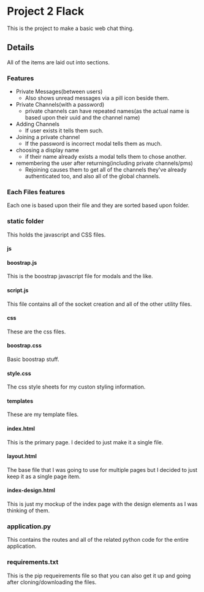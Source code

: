 # Project 2 Flack
This is the project to make a basic web chat thing.
## Details
All of the items are laid out into sections.

### Features
- Private Messages(between users)
    - Also shows unread messages via a pill icon beside them.
- Private Channels(with a password)
    - private channels can have repeated names(as the actual name is based upon their uuid and the channel name)
- Adding Channels
    - If user exists it tells them such.
- Joining a private channel
    - If the password is incorrect modal tells them as much.
- choosing a display name
    - if their name already exists a modal tells them to chose another.
- remembering the user after returning(including private channels/pms)
    - Rejoining causes them to get all of the channels they've already authenticated too, and also all of the global channels.
    
### Each Files features
Each one is based upon their file and they are sorted based upon folder.
### static folder
This holds the javascript and CSS files.
#### js
#### boostrap.js  
This is the boostrap javascript file for modals and the like.
#### script.js
This file contains all of the socket creation and all of the other utility files.
#### css
These are the css files.
#### boostrap.css
Basic boostrap stuff.
#### style.css
The css style sheets for my custon styling information.

#### templates
These are my template files.
#### index.html
This is the primary page. I decided to just make it a single file.
#### layout.html
The base file that I was going to use for multiple pages but I decided to just keep it as a single page item.
#### index-design.html
This is just my mockup of the index page with the design elements as I was thinking of them.

### application.py
This contains the routes and all of the related python code for the entire application.

### requirements.txt
This is the pip requeirements file so that you can also get it up and going after cloning/downloading the files.
